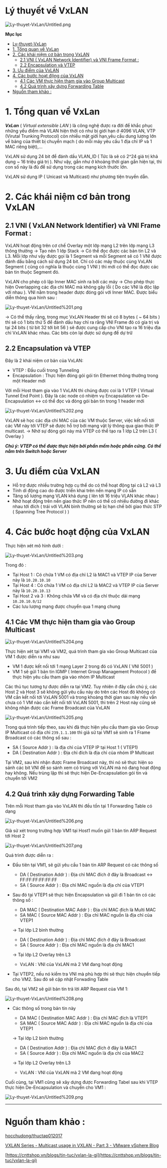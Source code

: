 # Lý thuyết về VxLAN

![Ly-thuyet-VxLan/Untitled.png](Ly-thuyet-VxLan/Untitled.png)

**Mục lục**
- [Ly-thuyet-VxLan](#ly-thuyet-vxlan)
- [1. Tổng quan về VxLan](#1-tổng-quan-về-vxlan)
- [2. Các khái niệm cơ bản trong VxLAN](#2-các-khái-niệm-cơ-bản-trong-vxlan)
  - [2.1 VNI ( VxLAN Network Identifier) và VNI Frame Format :](#21-vni--vxlan-network-identifier-và-vni-frame-format-)
  - [2.2 Encapsulation và VTEP](#22-encapsulation-và-vtep)
- [3. Ưu điểm của VxLAN](#3-ưu-điểm-của-vxlan)
- [4. Các bước hoạt động của VxLAN](#4-các-bước-hoạt-động-của-vxlan)
  - [4.1 Các VM thực hiện tham gia vào Group Multicast](#41-các-vm-thực-hiện-tham-gia-vào-group-multicast)
  - [4.2 Quá trình xây dựng Forwarding Table](#42-quá-trình-xây-dựng-forwarding-table)
- [Nguồn tham khảo :](#nguồn-tham-khảo-)

# 1. Tổng quan về VxLan

***VxLan*** ( *Virtual extensible LAN* ) là công nghệ được ra đời để khắc phục những yếu điểm mà VLAN hiện thời có như bị giới hạn ở 4096 VLAN, VTP (Virutal Trunking Protocol) còn nhiều mặt giới hạn,yêu cầu dung lượng lớn về bảng của thiết bị chuyển mạch ( do mỗi máy yêu cầu 1 địa chỉ IP và 1 MAC riêng biệt),...

VxLAN sử dụng 24 bit để đánh dấu VLAN_ID ( Tức là sẽ có 2^24 giá trị khả dụng  ~ 16 triệu giá trị ). Như vậy, gần như ở khoảng thời gian gần hiện tại, thì con số này là đủ để sử dụng trong các mạng kích thước lớn.

VxLAN sử dụng IP ( Unicast và Multicast) như phương tiện truyền dẫn.

# 2. Các khái niệm cơ bản trong VxLAN

## 2.1 VNI ( VxLAN Network Identifier) và VNI Frame Format :

VxLAN hoạt động trên cơ chế Overlay một lớp mạng L2 trên lớp mạng L3 thông thường → Tạo nên 1 lớp Stack → Có thể đọc được các bản tin L2 và L3. Mỗi lớp như vậy được gọi là 1 Segment và mỗi Segment sẽ có 1 VNI được đánh dấu bằng cách sử dụng 24 bit. Chỉ có các máy thuộc cùng VxLAN Segment ( cũng có nghĩa là thuộc cùng 1 VNI ) thì mới có thể đọc được các bản tin thuộc Segment đó.

VxLAN cho phép cô lập Inner MAC sinh ra bởi các máy → Cho phép thực hiện Overlapping các địa chỉ MAC mà không gây lỗi ( Do các VNI là độc lập với nhau ). VNI nằm trong header được đóng gói với Inner MAC. Được biểu diễn thông qua hình sau :

![Ly-thuyet-VxLan/Untitled%201.png](Ly-thuyet-VxLan/Untitled%201.png)

→ Có thể thấy rằng, trong mục VxLAN Header thì sẽ có 8 bytes ( ~ 64 bits ) thì sẽ có 1 bits thứ 5 để đánh dấu hay chỉ ra rằng VNI Frame đó có gía trị và tại 24 bits ( từ bit 32 tới bit 56 ) sẽ được cung cấp cho VNI tạo ra 16 triệu địa chỉ VxLAN khác nhau. Các bits còn lại được sử dụng để dự trữ

## 2.2 Encapsulation và VTEP

Đây là 2 khái niệm cơ bản của VxLAN:

- VTEP : Đầu cuối trong Tunneling
- Encapsulation : Thực hiện đóng gói gói tin Ethernet thông thường trong một Header mới

Với mỗi Host tham gia vào 1 VxLAN thì chúng được coi là 1 VTEP ( Virtual Tunnel End Point ). Đây là các node có nhiệm vụ Encapsulation và De-Encapsulation ↔ có thể đọc và đóng gói bản tin trong 1 header mới 

![Ly-thuyet-VxLan/Untitled%202.png](Ly-thuyet-VxLan/Untitled%202.png)

VxLAN sẽ học các địa chỉ MAC của các VM thuộc Server, việc kết nối tới các VM này tới VTEP sẽ được hỗ trợ bởi mạng vật lý thông qua giao thức IP multicast. → Nhờ sự đóng gói này mà VTEP có thể tạo ra 1 lớp L2 trên L3 ( Overlay ) 

***Chú ý: VTEP có thể được thực hiện bởi phần mềm hoặc phần cứng. Có thể nằm trên Switch hoặc Server***

# 3. Ưu điểm của VxLAN

- Hỗ trợ được nhiều trường hợp cụ thể do có thể hoạt động tại cả L2 và L3
- Tính di động cao do được triển khai trên nền mạng IP có sẵn
- Tăng số lượng mạng VLAN khả dụng ( lên tới 16 triệu VLAN khác nhau )
- Nhờ hoạt động trên nền giao thức IP nên có thể có nhiều đường đi khác nhau tới đích ( trái với VLAN bình thường sẽ bị hạn chế bởi giao thức STP ( Spanning Tree Protocol ) )

# 4. Các bước hoạt động của VxLAN

Thực hiện xét mô hình dưới :

![Ly-thuyet-VxLan/Untitled%203.png](Ly-thuyet-VxLan/Untitled%203.png)

Trong đó : 

- Tại Host 1 : Có chứa 1 VM có địa chỉ L2 là MAC1 và VTEP IP của Server này là `10.20.10.10`
- Tại Host 4 : Có chứa 1 VM có địa chỉ L2 là MAC2 và VTEP IP của Server này là `10.20.10.13`
- Tại Host 2 và 3 : Không chứa VM và có địa chỉ thuộc dải mạng `10.20.10.0/12`
- Các lưu lượng mạng được chuyển qua 1 mạng chung

## 4.1 Các VM thực hiện tham gia vào Group Multicast

![Ly-thuyet-VxLan/Untitled%204.png](Ly-thuyet-VxLan/Untitled%204.png)

Thực hiện xét tại VM1 và VM2, quá trình tham gia vào Group Multicast của VM 1 được diễn ra như sau 

- VM 1 được kết nối tới 1 mạng Layer 2  trong đó có VxLAN ( VNI 5001 )
- VM 1 sẽ gửi 1 bản tin IGMP ( Internet Group Management Protocol ) để thực hiện yêu cầu tham gia vào nhóm IP Multicast

Các thủ tục tương tự được diễn ra tại VM2. Tuy nhiên ở đây cần chú ý, các Host 2 và Host 3 sẽ không gửi yêu cầu này do trên các Host đó không có VM cần kết nối tới VxLAN 5001 và trong khoảng thời gian sau này nếu vẫn chưa có 1 VM nào cần kết nối tới VxLAN 5001, thì trên 2 Host này cũng sẽ không nhận được các Frame Broadcast của VxLAN

![Ly-thuyet-VxLan/Untitled%205.png](Ly-thuyet-VxLan/Untitled%205.png)

Trong quá trình tiếp theo, sau khi đã thực hiện yêu cầu tham gia vào Group IP Multicast có địa chỉ `239.1.1.100` thì giả sử tại VM1 sẽ sinh ra 1 Frame Broadcast có các thông số sau :

- SA ( Source Addr ) : là địa chỉ của VTEP IP tại Host 1 ( VTEP1)
- DA ( Destination Addr ) : Địa chỉ đích là địa chỉ của nhóm IP Multicast

Tại VM2, sau khi nhận được Frame Broadcast này, thì nó sẽ thực hiện so sánh các bit VNI để so sánh xem có trùng với VxLAN mà nó đang hoạt động hay không. Nếu trùng lặp thì sẽ thực hiện De-Encapsulation gói tin và chuyển tới VM2

## 4.2 Quá trình xây dựng Forwarding Table

Trên mỗi Host tham gia vào VxLAN thì đều tồn tại 1 Forwarding Table có dạng 

![Ly-thuyet-VxLan/Untitled%206.png](Ly-thuyet-VxLan/Untitled%206.png)

Giả sử xét trong trường hợp VM1 tại Host1 muốn gửi 1 bản tin ARP Request tới Host 2

![Ly-thuyet-VxLan/Untitled%207.png](Ly-thuyet-VxLan/Untitled%207.png)

Quá trình được diễn ra :

- Đầu tiên tại VM1, sẽ gửi yêu cầu 1 bản tin ARP Request có các thông số
    - DA ( Destination Addr ) : Địa chỉ MAC đích ở đây là Broadcast ↔ FF:FF:FF:FF:FF:FF
    - SA ( Source Addr ) : Địa chỉ MAC nguồn là địa chỉ của VTEP1
- Sau đó tại VTEP1 sẽ thực hiện Encapsulation và gửi đi 1 bản tin có các thông số :
    - DA MAC ( Destination MAC Addr ) : Địa chỉ MAC đích là Multi MAC
    - SA MAC ( Source MAC Addr ) : Địa chỉ MAC nguồn là địa chỉ của VTEP1

     → Tại lớp L2 bình thường

    - DA ( Destination Addr ) : Địa chỉ MAC đích ở đây là Broadcast
    - SA ( Source Addr ) : Địa chỉ MAC nguồn là địa chỉ MAC1

    → Tại lớp L2 Overlay trên L3

    - VxLAN : VNI của VxLAN mà 2 VM đang hoạt động
- Tại VTEP2, nếu nó kiểm tra VNI mà phù hợp thì sẽ thực hiện chuyển tiếp cho VM2. Sau đó sẽ cập nhật Forwading Table

Sau đó, tại VM2 sẽ gửi bản tin trả lời ARP Request của VM 1:

![Ly-thuyet-VxLan/Untitled%208.png](Ly-thuyet-VxLan/Untitled%208.png)

- Các thông số trong bản tin này
    - DA MAC ( Destination MAC Addr ) : Địa chỉ MAC đích là VTEP1
    - SA MAC ( Source MAC Addr ) : Địa chỉ MAC nguồn là địa chỉ của VTEP1

     → Tại lớp L2 bình thường

    - DA ( Destination Addr ) : Địa chỉ MAC đích ở đây là MAC1
    - SA ( Source Addr ) : Địa chỉ MAC nguồn là địa chỉ của MAC2

    → Tại lớp L2 Overlay trên L3

    - VxLAN : VNI của VxLAN mà 2 VM đang hoạt động

Cuối cùng, tại VM1 cũng sẽ xây dựng được Forwarding Tabel sau khi VTEP thực hiện De-Encapsulation và chuyển cho VM1 :

![Ly-thuyet-VxLan/Untitled%209.png](Ly-thuyet-VxLan/Untitled%209.png)

---

# Nguồn tham khảo :

[hocchudong/thuctap012017](https://github.com/hocchudong/thuctap012017/blob/master/TamNT/Virtualization/docs/4.Tim_hieu_VXLAN.md#1.3)

[VXLAN Series - Multicast usage in VXLAN - Part 3 - VMware vSphere Blog](https://blogs.vmware.com/vsphere/2013/05/vxlan-series-multicast-usage-in-vxlan-part-3.html)

[https://cnttshop.vn/blogs/tin-tuc/vxlan-la-gi](https://cnttshop.vn/blogs/tin-tuc/vxlan-la-gi)